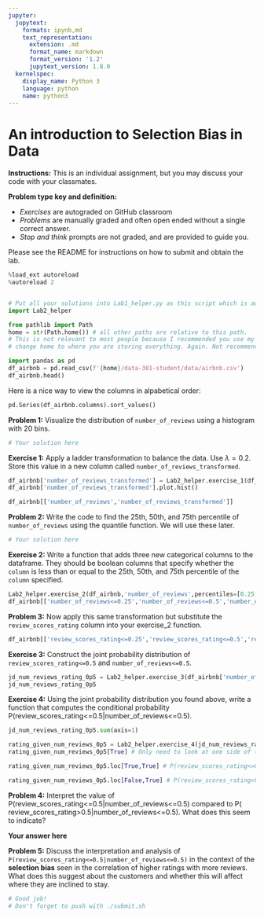 ```yaml
---
jupyter:
  jupytext:
    formats: ipynb,md
    text_representation:
      extension: .md
      format_name: markdown
      format_version: '1.2'
      jupytext_version: 1.8.0
  kernelspec:
    display_name: Python 3
    language: python
    name: python3
---
```


# An introduction to Selection Bias in Data


**Instructions:** This is an individual assignment, but you may discuss your code with your classmates.

**Problem type key and definition:**
* _Exercises_ are autograded on GitHub classroom
* _Problems_ are manually graded and often open ended without a single correct answer.
* _Stop and think_ prompts are not graded, and are provided to guide you.

Please see the README for instructions on how to submit and obtain the lab.

```python
%load_ext autoreload
%autoreload 2


# Put all your solutions into Lab1_helper.py as this script which is autograded
import Lab2_helper 

from pathlib import Path
home = str(Path.home()) # all other paths are relative to this path. 
# This is not relevant to most people because I recommended you use my server, but
# change home to where you are storing everything. Again. Not recommended.
```

```python
import pandas as pd
df_airbnb = pd.read_csv(f'{home}/data-301-student/data/airbnb.csv')
df_airbnb.head()
```

Here is a nice way to view the columns in alpabetical order:

```python
pd.Series(df_airbnb.columns).sort_values()
```

**Problem 1:** Visualize the distribution of ``number_of_reviews`` using a histogram with 20 bins.

```python
# Your solution here
```

**Exercise 1:** Apply a ladder transformation to balance the data. Use $\lambda=0.2$. Store this value in a new column called ``number_of_reviews_transformed``.

```python
df_airbnb['number_of_reviews_transformed'] = Lab2_helper.exercise_1(df_airbnb['number_of_reviews'],l=0.2)
df_airbnb['number_of_reviews_transformed'].plot.hist()
```

```python
df_airbnb[['number_of_reviews','number_of_reviews_transformed']]
```

**Problem 2:** Write the code to find the 25th, 50th, and 75th percentile of ``number_of_reviews`` using the quantile function. We will use these later.

```python
# Your solution here
```

**Exercise 2:** Write a function that adds three new categorical columns to the dataframe. They should be boolean columns that specify whether the ``column`` is less than or equal to the 25th, 50th, and 75th percentile of the ``column`` specified.

```python
Lab2_helper.exercise_2(df_airbnb,'number_of_reviews',percentiles=[0.25,0.5,0.75])
df_airbnb[['number_of_reviews<=0.25','number_of_reviews<=0.5','number_of_reviews<=0.75']].head()
```

**Problem 3:** Now apply this same transformation but substitute the ``review_scores_rating`` column into your exercise_2 function.

```python
df_airbnb[['review_scores_rating<=0.25','review_scores_rating<=0.5','review_scores_rating<=0.75']].head()
```

**Exercise 3:** Construct the joint probability distribution of ``review_scores_rating<=0.5`` and ``number_of_reviews<=0.5``.

```python
jd_num_reviews_rating_0p5 = Lab2_helper.exercise_3(df_airbnb['number_of_reviews<=0.5'],df_airbnb['review_scores_rating<=0.5'])
jd_num_reviews_rating_0p5
```

**Exercise 4:** Using the joint probability distribution you found above, write a function that computes the conditional probability P(review_scores_rating<=0.5|number_of_reviews<=0.5). 

```python
jd_num_reviews_rating_0p5.sum(axis=1)
```

```python
rating_given_num_reviews_0p5 = Lab2_helper.exercise_4(jd_num_reviews_rating_0p5)
rating_given_num_reviews_0p5[True] # Only need to look at one side of this
```

```python
rating_given_num_reviews_0p5.loc[True,True] # P(review_scores_rating<=0.5|number_of_reviews<=0.5)
```

```python
rating_given_num_reviews_0p5.loc[False,True] # P(review_scores_rating>0.5|number_of_reviews<=0.5)
```

**Problem 4:** Interpret the value of P(review_scores_rating<=0.5|number_of_reviews<=0.5) compared to P( review_scores_rating>0.5|number_of_reviews<=0.5). What does this seem to indicate?

**Your answer here**


**Problem 5:** Discuss the interpretation and analysis of ``P(review_scores_rating<=0.5|number_of_reviews<=0.5)`` in the context of the **selection bias** seen in the correlation of higher ratings with more reviews. What does this suggest about the customers and whether this will affect where they are inclined to stay.


```python
# Good job!
# Don't forget to push with ./submit.sh
```

```python

```

```python

```

```python

```

```python

```
